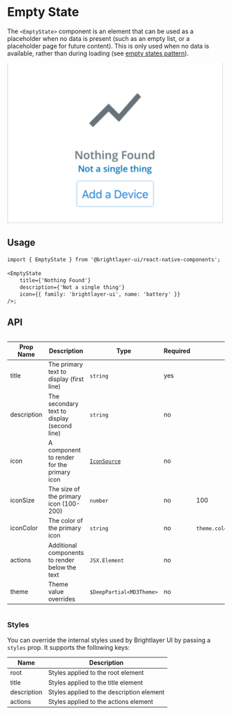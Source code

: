 # Empty State

The `<EmptyState>` component is an element that can be used as a placeholder when no data is present (such as an empty list, or a placeholder page for future content). This is only used when no data is available, rather than during loading (see [empty states pattern](https://brightlayer-ui.github.io/patterns/empty-states)).

<img width="500" alt="Empty state with all props" src="./images/emptyState.png">

## Usage

```tsx
import { EmptyState } from '@brightlayer-ui/react-native-components';

<EmptyState
    title={'Nothing Found'}
    description={'Not a single thing'}
    icon={{ family: 'brightlayer-ui', name: 'battery' }}
/>;
```

## API

<div style="overflow: auto">

| Prop Name   | Description                                    | Type                       | Required | Default                       |
| ----------- | ---------------------------------------------- | -------------------------- | -------- | ----------------------------- |
| title       | The primary text to display (first line)       | `string`                   | yes      |                               |
| description | The secondary text to display (second line)    | `string`                   | no       |                               |
| icon        | A component to render for the primary icon     | [`IconSource`](./Icons.md) | no       |                               |
| iconSize    | The size of the primary icon (100-200)         | `number`                   | no       | 100                           |
| iconColor   | The color of the primary icon                  | `string`                   | no       | `theme.colors.outlineVariant` |
| actions     | Additional components to render below the text | `JSX.Element`              | no       |                               |
| theme       | Theme value overrides                          | `$DeepPartial<MD3Theme>`   | no       |                               |

</div>

### Styles

You can override the internal styles used by Brightlayer UI by passing a `styles` prop. It supports the following keys:

| Name        | Description                               |
| ----------- | ----------------------------------------- |
| root        | Styles applied to the root element        |
| title       | Styles applied to the title element       |
| description | Styles applied to the description element |
| actions     | Styles applied to the actions element     |
